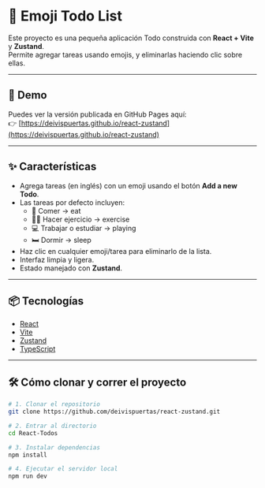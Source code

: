 # 📝 Emoji Todo List

Este proyecto es una pequeña aplicación Todo construida con **React + Vite** y **Zustand**.  
Permite agregar tareas usando emojis, y eliminarlas haciendo clic sobre ellas.

---

## 🚀 Demo

Puedes ver la versión publicada en GitHub Pages aquí:  
👉 [https://deivispuertas.github.io/react-zustand](https://deivispuertas.github.io/react-zustand)

---

## ✨ Características

- Agrega tareas (en inglés) con un emoji usando el botón **Add a new Todo**.
- Las tareas por defecto incluyen:
  - 🍔 Comer → eat  
  - 🏋️‍♂️ Hacer ejercicio → exercise  
  - 💻 Trabajar o estudiar → playing  
  - 🛏 Dormir → sleep  
- Haz clic en cualquier emoji/tarea para eliminarlo de la lista.
- Interfaz limpia y ligera.
- Estado manejado con **Zustand**.

---

## 📦 Tecnologías

- [React](https://reactjs.org/)
- [Vite](https://vitejs.dev/)
- [Zustand](https://zustand-demo.pmnd.rs/)
- [TypeScript](https://www.typescriptlang.org/)

---

## 🛠️ Cómo clonar y correr el proyecto

```bash
# 1. Clonar el repositorio
git clone https://github.com/deivispuertas/react-zustand.git

# 2. Entrar al directorio
cd React-Todos

# 3. Instalar dependencias
npm install

# 4. Ejecutar el servidor local
npm run dev
